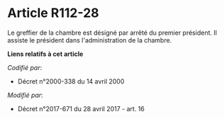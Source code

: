 # Article R112-28

Le greffier de la chambre est désigné par arrêté du premier président. Il assiste le président dans l'administration de la
chambre.

**Liens relatifs à cet article**

_Codifié par_:

  - Décret n°2000-338 du 14 avril 2000

_Modifié par_:

  - Décret n°2017-671 du 28 avril 2017 - art. 16
